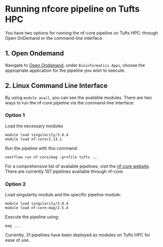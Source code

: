# Running nfcore pipeline on Tufts HPC      
You have two options for running the nf-core pipeline on Tufts HPC: through Open OnDemand or the command-line interface.   


## 1. Open Ondemand      
Navigate to [Open Ondemand](https://ondemand.pax.tufts.edu/), under `Bioinformatics Apps`, choose the appropriate application for the pipeline you wish to execute. 

## 2. Linux Command Line Interface        
By using `module avail`, you can see the available modules. There are two ways to run the nf-core pipeline via the command-line interface:   

### Option 1     
Load the necessary modules     
```
module load singularity/3.8.4
module load nf-core/2.13.1
```   
Run the pipeline with this command:
```
nextflow run nf-core/mag -profile tufts ...
```   
For a comprehensive list of available pipelines, visit the [nf-core website](https://nf-co.re/pipelines). There are currently 107 pipelines available through nf-core.


### Option 2     
Load singularity module and the specific pipeline module:          
```
module load singularity/3.8.4
module load nf-core-mag/2.5.4
```

Execute the pipeline using:
```
mag ...
``` 
Currently, 31 pipelines have been deployed as modules on Tufts HPC for ease of use.
